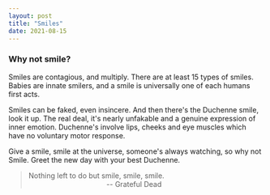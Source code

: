 ```yaml
---
layout: post
title: "Smiles"
date: 2021-08-15 
---
```

### Why not smile?

Smiles are contagious, and multiply. There are at least 15 types of smiles. Babies are innate smilers, and a smile is  universally one of each humans first acts.


Smiles can be faked, even insincere. And then there's the Duchenne smile, look it up. The real deal, it's nearly unfakable and a genuine expression of inner emotion. Duchenne's involve lips, cheeks and eye muscles which have no voluntary motor response.

Give a smile, smile at the universe, someone's always watching, so why not Smile. Greet the new day with your best Duchenne. 

>Nothing left to do but smile, smile, smile.<br>
>&nbsp;&nbsp;&nbsp;&nbsp;&nbsp;&nbsp;&nbsp;&nbsp;&nbsp;&nbsp;&nbsp;&nbsp;&nbsp;&nbsp;&nbsp;&nbsp;&nbsp;&nbsp;&nbsp;&nbsp;&nbsp;&nbsp;&nbsp;&nbsp;&nbsp;&nbsp;&nbsp;&nbsp;&nbsp;&nbsp;&nbsp;&nbsp;&nbsp;&nbsp;&nbsp;&nbsp;&nbsp;&nbsp;&nbsp;-- Grateful Dead

